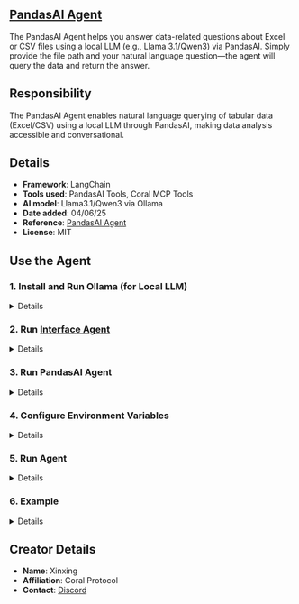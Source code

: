 ## [PandasAI Agent](https://github.com/Coral-Protocol/Pandas-ai-Agent)

The PandasAI Agent helps you answer data-related questions about Excel or CSV files using a local LLM (e.g., Llama 3.1/Qwen3) via PandasAI. Simply provide the file path and your natural language question—the agent will query the data and return the answer.

## Responsibility
The PandasAI Agent enables natural language querying of tabular data (Excel/CSV) using a local LLM through PandasAI, making data analysis accessible and conversational.

## Details
- **Framework**: LangChain
- **Tools used**: PandasAI Tools, Coral MCP Tools
- **AI model**: Llama3.1/Qwen3 via Ollama
- **Date added**: 04/06/25
- **Reference**: [PandasAI Agent](https://pandas-ai.com/)
- **License**: MIT

## Use the Agent

### 1. Install and Run Ollama (for Local LLM)
<details>

PandasAI Agent uses Ollama to run local LLMs. Please make sure you have Ollama installed and the desired model downloaded before running the agent.

**Step 1: Install Ollama**

- **Linux/macOS:**
  Follow the official instructions: [https://ollama.com/download](https://ollama.com/download)
  Or run:
  ```bash
  curl -fsSL https://ollama.com/install.sh | sh
  ```
- **Windows:**
  Download the installer from [Ollama's website](https://ollama.com/download).

**Step 2: Download Local model**

```bash
ollama pull llama3.1:latest
ollama pull qwen3:latest
```

**Step 3: Start Ollama Service**

Ollama usually starts automatically. If not, start it manually:
```bash
ollama serve
```

**Step 4: Verify the model is running**

```bash
ollama list
```
Make sure no errors occur and Ollama is running at `http://localhost:11434`.

</details>

### 2. Run [Interface Agent](https://github.com/Coral-Protocol/Coral-Interface-Agent)
<details>

The Interface Agent is required to interact with the PandasAI Agent. In a new terminal, clone the repository:

```bash
# Clone the Interface Agent repository
git clone https://github.com/Coral-Protocol/Coral-Interface-Agent.git

# Navigate to the project directory
cd Coral-Interface-Agent

# Install `uv`:
pip install uv

# Install dependencies from `pyproject.toml` using `uv`:
uv sync

# Run the agent using `uv`:
uv run python 0-langchain-interface.py
```
</details>

### 3. Run PandasAI Agent
<details>

In a new terminal, clone the repository:

```bash
# Clone the PandasAI Agent repository
git clone https://github.com/Coral-Protocol/Pandas-ai-Agent.git

# Navigate to the project directory
cd Pandas-ai-Agent

# Install `uv`:
pip install uv

# Install dependencies from `pyproject.toml` using `uv`:
uv sync
```
This command will read the `pyproject.toml` file and install all specified dependencies in a virtual environment managed by `uv`.

Copy the client sse.py from utils to mcp package (Linux/Mac):
```bash
cp -r utils/sse.py .venv/lib/python3.10/site-packages/mcp/client/sse.py
```
OR for Windows:
```bash
cp -r utils\sse.py .venv\Lib\site-packages\mcp\client\sse.py
```
</details>

### 4. Configure Environment Variables
<details>

Get the API Key:
[OpenAI](https://platform.openai.com/api-keys)

Create a .env file in the project root:
```bash
cp -r env_sample .env
```

Add your API keys and any other required environment variables to the .env file.

</details>

### 5. Run Agent
<details>

Run the agent using `uv`:
```bash
uv run 1-langchain-PandasAiAgent.py
```
</details>

### 6. Example
<details>

```bash
# Input:
Question: What are the total number of columns in the coral_public_repo_docs.xlsx

# Output:
Answer: The total number of columns in the coral_public_repo_docs.xlsx is 4.
```

**🎬 [Watch Video Demo](https://youtu.be/aq6du6XRzGE)**

</details>

## Creator Details
- **Name**: Xinxing
- **Affiliation**: Coral Protocol
- **Contact**: [Discord](https://discord.com/invite/Xjm892dtt3)
